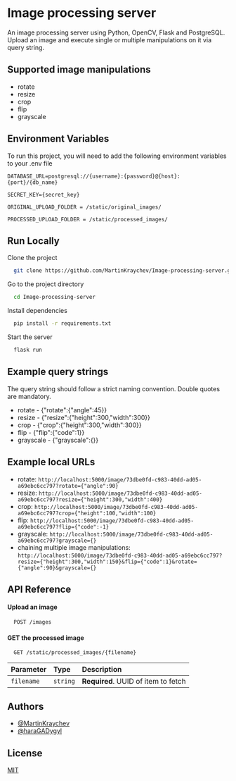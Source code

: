 # Image processing server

An image processing server using Python, OpenCV, Flask and PostgreSQL.
Upload an image and execute single or multiple manipulations on it via query string.

## Supported image manipulations

- rotate
- resize
- crop
- flip
- grayscale

## Environment Variables

To run this project, you will need to add the following environment variables to your .env file

`DATABASE_URL=postgresql://{username}:{password}@{host}:{port}/{db_name}`

`SECRET_KEY={secret_key}`

`ORIGINAL_UPLOAD_FOLDER = /static/original_images/`

`PROCESSED_UPLOAD_FOLDER = /static/processed_images/`

## Run Locally

Clone the project

```bash
  git clone https://github.com/MartinKraychev/Image-processing-server.git
```

Go to the project directory

```bash
  cd Image-processing-server
```

Install dependencies

```bash
  pip install -r requirements.txt
```

Start the server

```bash
  flask run
```

## Example query strings

The query string should follow a strict naming convention.
Double quotes are mandatory.

- rotate - {"rotate":{"angle":45}}
- resize - {"resize":{"height":300,"width":300}}
- crop - {"crop":{"height":300,"width":300}}
- flip - {"flip":{"code":1}}
- grayscale - {"grayscale":{}}

## Example local URLs

- rotate:
  ```http://localhost:5000/image/73dbe0fd-c983-40dd-ad05-a69ebc6cc797?rotate={"angle":90}```
- resize:
  ```http://localhost:5000/image/73dbe0fd-c983-40dd-ad05-a69ebc6cc797?resize={"height":300,"width":400}```
- crop:
  ```http://localhost:5000/image/73dbe0fd-c983-40dd-ad05-a69ebc6cc797?crop={"height":100,"width":100}```
- flip:
  ```http://localhost:5000/image/73dbe0fd-c983-40dd-ad05-a69ebc6cc797?flip={"code":-1}```
- grayscale:
  ```http://localhost:5000/image/73dbe0fd-c983-40dd-ad05-a69ebc6cc797?grayscale={}```
- chaining multiple image manipulations:
  ```http://localhost:5000/image/73dbe0fd-c983-40dd-ad05-a69ebc6cc797?resize={"height":300,"width":150}&flip={"code":1}&rotate={"angle":90}&grayscale={}```

## API Reference

#### Upload an image

```http
  POST /images
```

#### GET the processed image

```http
  GET /static/processed_images/{filename}
```

| Parameter  | Type     | Description                         |
|:-----------|:---------|:------------------------------------|
| `filename` | `string` | **Required**. UUID of item to fetch |

## Authors

- [@MartinKraychev](https://github.com/MartinKraychev)
- [@haraGADygyl](https://github.com/haraGADygyl)

## License

[MIT](https://choosealicense.com/licenses/mit/)
